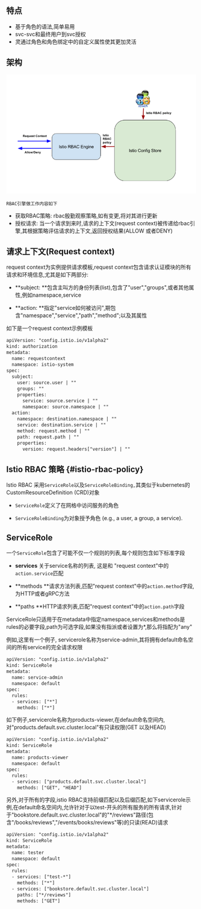 ## 特点

* 基于角色的语法,简单易用
* svc-svc和最终用户到svc授权
* 灵通过角色和角色绑定中的自定义属性使其更加灵活

## 架构

![](/assets/rbac-istioimport.png)

```
RBAC引擎做工作内容如下
```

* 获取RBAC策略: rbac殷勤观察策略,如有变更,将对其进行更新
* 授权请求: 当一个请求到来时,请求的上下文\(request context\)被传递给rbac引擎,其根据策略评估请求的上下文,返回授权结果\(ALLOW 或者DENY\)

## 请求上下文\(Request context\)

request context为实例提供请求模板,request context包含请求认证模块的所有请求和环境信息,尤其是如下两部分:

* **subject: **包含主叫方的身份列表\(list\),包含了"user","groups",或者其他属性,例如namespace,service

* **action: **指定"service如何被访问",期包含"namespace","service","path","method";以及其属性

如下是一个request context示例模板

```
apiVersion: "config.istio.io/v1alpha2"
kind: authorization
metadata:
  name: requestcontext
  namespace: istio-system
spec:
  subject:
    user: source.user | ""
    groups: ""
    properties:
      service: source.service | ""
      namespace: source.namespace | ""
  action:
    namespace: destination.namespace | ""
    service: destination.service | ""
    method: request.method | ""
    path: request.path | ""
    properties:
      version: request.headers["version"] | ""
```

## Istio RBAC 策略 {#istio-rbac-policy}

Istio RBAC 采用`ServiceRole`以及`ServiceRoleBinding,`其类似于kubernetes的CustomResourceDefinition \(CRD\)对象

* `ServiceRole`定义了在网格中访问服务的角色

* `ServiceRoleBinding`为对象授予角色  \(e.g., a user, a group, a service\).

## ServiceRole

一个`ServiceRole`包含了可能不仅一个规则的列表,每个规则包含如下标准字段

* **services** 关于service名称的列表, 这是和 "request context"中的`action.service`匹配
* **methods **请求方法列表,匹配"request context"中的`action.method`字段,为HTTP或者gRPC方法

* **paths **HTTP请求列表,匹配"request context"中的`action.path`字段

ServiceRole只适用于在metadata中指定namespace,services和methods是rules的必要字段,path为可选字段,如果没有指派或者设置为\*,那么将指配为"any"

例如,这里有一个例子, servicerole名称为service-admin,其将拥有default命名空间的所有service的完全请求权限

```
apiVersion: "config.istio.io/v1alpha2"
kind: ServiceRole
metadata:
  name: service-admin
  namespace: default
spec:
  rules:
  - services: ["*"]
    methods: ["*"]
```

如下例子,servicerole名称为products-viewer,在default命名空间内,对"products.default.svc.cluster.local"有只读权限\(GET 以及HEAD\)

```
apiVersion: "config.istio.io/v1alpha2"
kind: ServiceRole
metadata:
  name: products-viewer
  namespace: default
spec:
  rules:
  - services: ["products.default.svc.cluster.local"]
    methods: ["GET", "HEAD"]
```

另外,对于所有的字段,istio RBAC支持前缀匹配以及后缀匹配,如下servicerole示例,在default命名空间内,允许针对于以test-开头的所有服务的所有请求,针对于"bookstore.default.svc.cluster.local"的"\*/reviews"路径\(包含"/books/reviews","/events/books/reviews"等\)的只读\(READ\)请求

```
apiVersion: "config.istio.io/v1alpha2"
kind: ServiceRole
metadata:
  name: tester
  namespace: default
spec:
  rules:
  - services: ["test-*"]
    methods: ["*"]
  - services: ["bookstore.default.svc.cluster.local"]
    paths: ["*/reviews"]
    methods: ["GET"]

```



